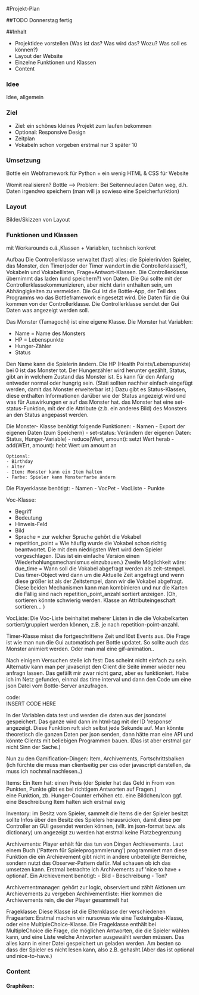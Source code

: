 #Projekt-Plan

##TODO 
Donnerstag fertig

##Inhalt 
* Projektidee vorstellen (Was ist das? Was wird das? Wozu? Was soll es können?)
* Layout der Website 
* Einzelne Funktionen und Klassen
* Content

### Idee
Idee, allgemein

### Ziel
  * Ziel: ein schönes kleines Projekt zum laufen bekommen 
  * Optional: Responsive Design
  * Zeitplan
  * Vokabeln schon vorgeben erstmal nur 3 später 10


### Umsetzung
Bottle ein Webframework für Python + ein wenig HTML & CSS für Website


Womit realisieren? Bottle 
  --> Problem: Bei Seitenneuladen Daten weg, d.h. Daten irgendwo speichern (man will ja sowieso eine Speicherfunktion)

### Layout
Bilder/Skizzen von Layout

### Funktionen und Klassen 
mit Workarounds o.ä.,Klassen + Variablen, technisch konkret


 
Aufbau
Die Controllerklasse verwaltet (fast) alles: die Spielerin/den Spieler, das Monster, den Timer(oder der Timer wandert in die Controllerklasse?), Vokabeln und Vokabellisten, Frage+Antwort-Klassen.
Die Controllerklasse übernimmt das laden (und speichern?) von Daten.
Die Gui sollte mit der Controllerklassekommunizieren, aber nicht darin enthalten sein, um Abhängigkeiten zu vermeiden. 
Die Gui ist die Bottle-App, der Teil des Programms wo das Bottleframework eingesetzt wird. 
Die Daten für die Gui kommen von der Controllerklasse. Die Controllerklasse sendet der Gui Daten was angezeigt werden soll.

Das Monster (Tamagochi) ist eine eigene Klasse.
Die Monster hat Variablen:
  - Name = Name des Monsters
  - HP = Lebenspunkte
  - Hunger-Zähler
  - Status
  
Den Name kann die Spielerin ändern.
Die HP (Health Points/Lebenspunkte) bei 0 ist das Monster tot.
Der Hungerzähler wird herunter gezählt, 
Status, gibt an in welchem Zustand das Monster ist. Es kann für den Anfang entweder normal oder hungrig sein.
(Stati sollten nachher einfach eingefügt werden, damit das Monster erweiterbar ist.)
Dazu gibt es Status-Klassen, diese enthalten Informationen darüber wie der Status angezeigt wird
und was für Auswirkungen er auf das Monster hat. das Monster hat eine set-status-Funktion, 
mit der die Attribute (z.b. ein anderes Bild) des Monsters an den Status angepasst werden. 

Die Monster- Klasse benötigt folgende Funktionen:
    - Namen
    - Export der eigenen Daten (zum Speichern)
    - set-status: Verändern der eigenen Daten: Status, Hunger-Variable)
    - reduce(Wert, amount): setzt Wert herab
    - add(WErt, amount): hebt Wert um amount an
    
    Optional:
    - Birthday
    - Alter
    - Item: Monster kann ein Item halten
    - Farbe: Spieler kann Monsterfarbe ändern

Die Playerklasse benötigt:
    - Namen
    - VocPet
    - VocListe
    - Punkte

Voc-Klasse:
 - Begriff
 - Bedeutung
 - Hinweis-Feld
 - Bild
 - Sprache = zur welcher Sprache gehört die Vokabel
 - repetition_point = Wie häufig wurde die Vokabel schon richtig beantwortet. Die mit dem niedrigsten Wert wird dem Spieler vorgeschlagen. (Das ist ein einfache Version einen Wiederhohlungsmechanismus einzubauen.) 
Zweite Möglichkeit wäre: due_time = Wann soll die Vokabel abgefragt werden als zeit-stempel. Das timer-Object wird dann um die Aktuelle Zeit angefragt und wenn diese größer ist als der Zeitstempel, dann wir die Vokabel abgefragt.
Diese beiden Mechanismen kann man kombinieren und nur die Karten die Fällig sind nach repetition_point_anzahl sortiert anzeigen. 
(Oh, sortieren könnte schwierig werden. Klasse an Attributeingeschaft sortieren... )

VocListe:
Die Voc-Liste beinhaltet meherer Listen in die die Vokabelkarten sortiert/gruppiert werden können,
z.B. je nach repetition-point-anzahl. 

Timer-Klasse
misst die fortgeschrittene Zeit und löst Events aus.
Die Frage ist wie man nun die Gui automatisch per Bottle updatet. So sollte auch das Monster animiert werden. Oder man mal eine gif-animation..

Nach einigem Versuchen stelle ich fest: Das scheint nicht einfach zu sein. 
Alternativ kann man per javascript den Client die Seite immer wieder neu anfragn lassen. Das gefällt mir zwar nicht ganz, aber 
es funktioniert. Habe ich im Netz gefunden, einmal das time interval und dann den Code um eine json Datei vom Bottle-Server anzufragen. 

code:    
INSERT CODE HERE


In der Variablen data.test und werden die daten aus der jsondatei gespeichert. Das ganze wird dann im html-tag mit der ID 'response' angezeigt.
Diese Funktion ruft sich selbst jede Sekunde auf. 
Man könnte theoretisch die ganzen Daten per json senden, dann hätte man eine API und könnte Clients mit beliebigen Programmen bauen. 
(Das ist aber erstmal gar nicht Sinn der Sache.)

Nun zu den Gamification-Dingen:
Item, Archivements, Fortschrittsbalken (ich fürchte die muss man clientseitig per css oder javascript darstellen, da muss ich nochmal nachlesen..)

Items:
Ein Item hat:
    einen Preis (der Spieler hat das Geld in From von Punkten, Punkte gibt es bei richtigem Antworten auf Fragen.)  
    eine Funktion, zb. Hunger-Counter erhöhen etc.
    eine Bildchen/Icon
    ggf. eine Beschreibung
    Item halten sich erstmal ewig

Inventory:
    im Besitz vom Spieler, sammelt die Items die der Spieler besitzt
    sollte Infos über den Besitz des Spielers herausrücken, damit diese per Controller an GUI gesendet werden können, (vllt. im json-format bzw. als dictionary) um angezeigt zu werden
    hat erstmal keine Platzbegrenzung

Archivements:
    Player erhält für das tun von Dingen Archievements.
    Laut einem Buch ('Pattern für Spieleprogammierung') programmiert man diese Funktion die ein Archievement gibt nicht in andere unbeteiligte Berreiche, sondern nutzt das Observer-Pattern dafür.
    Mal schauen ob ich das umsetzen kann. Erstmal betrachte ich Archivements auf 'nice to have + optional'.
    Ein Archievement benötigt:
    - Bild
    - Beschreibung
    - Ton?

Archivementmanager: gehört zur logic, observiert und zählt Aktionen um Archievements zu vergeben
Archivementliste: Hier kommen die Archievements rein, die der Player gesammelt hat

Frageklasse:
Diese Klasse ist die Elternklasse der verschiedenen Fragearten: 
Erstmal machen wir nursowas wie eine Texteingabe-Klasse, oder eine MultipleChoice-Klasse.
Die Frageklasse enthält bei MultipleChoice die Frage, die möglichen Antworten, die die Spieler wählen kann, und eine Liste welche Antworten ausgewählt werden müssen. 
Das alles kann in einer Datei gespeichert un geladen werden. Am besten so dass der Spieler es nicht lesen kann, also z.B. gehasht.(Aber das ist optional und nice-to-have.)

### Content

#### Graphiken:





